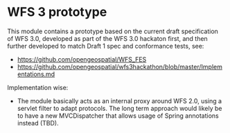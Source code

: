 # WFS 3 prototype

This module contains a prototype based on the current draft specification of WFS 3.0, developed as part of the 
WFS 3.0 hackaton first, and then further developed to match Draft 1 spec and conformance tests, see:

* https://github.com/opengeospatial/WFS_FES
* https://github.com/opengeospatial/wfs3hackathon/blob/master/Implementations.md

Implementation wise:
* The module basically acts as an internal proxy around WFS 2.0, using a  servlet filter to adapt protocols. The long term approach would likely be to have a new MVCDispatcher that allows usage of Spring annotations instead (TBD).
 

